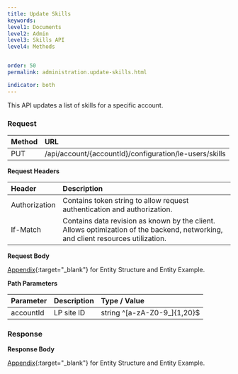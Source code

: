 ```yaml
---
title: Update Skills
keywords:
level1: Documents
level2: Admin
level3: Skills API
level4: Methods


order: 50
permalink: administration.update-skills.html

indicator: both
---
```


This API updates a list of skills for a specific account.

### Request

 |Method | URL |
 |:--- | :--- |
 |PUT | /api/account/{accountId}/configuration/le-users/skills |

**Request Headers**

| Header | Description |
 |:--- | :--- |
 |Authorization  |Contains token string to allow request authentication and authorization. |
 |If-Match | Contains data revision as known by the client. Allows optimization of the backend, networking, and client resources utilization. |

**Request Body** 

[Appendix](administration-skills-appendix.html){:target="_blank"} for Entity Structure and Entity Example.

**Path Parameters**

 |Parameter | Description  |Type / Value |
 |:---|  :--- | :--- |
 |accountId | LP site ID | string ^[a-zA-Z0-9_]{1,20}$ |

### Response

**Response Body**

[Appendix](administration-skills-appendix.html){:target="_blank"} for Entity Structure and Entity Example.
